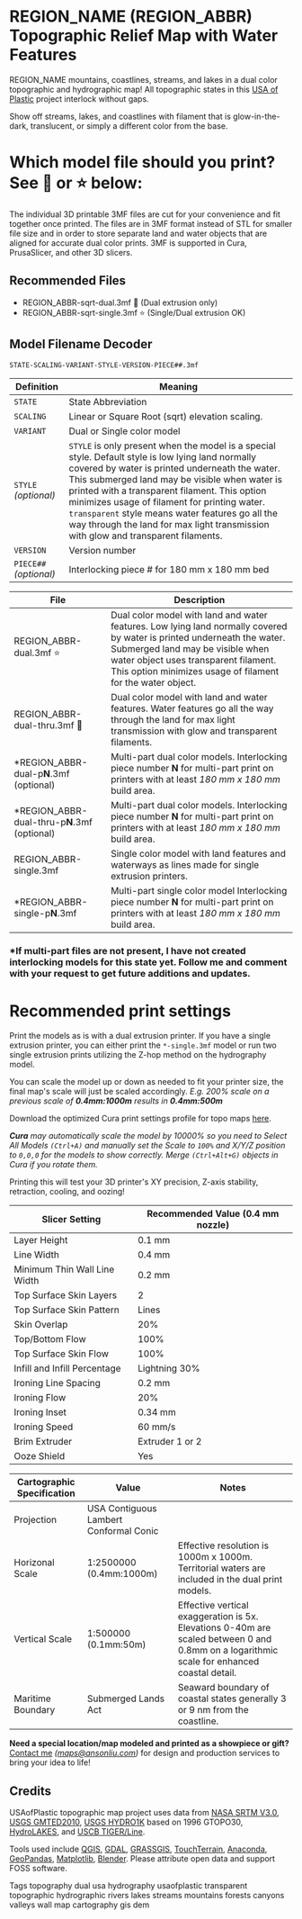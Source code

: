 # REGION_NAME (REGION_ABBR) Topographic Relief Map with Water Features

REGION_NAME mountains, coastlines, streams, and lakes in a dual color topographic and hydrographic map! All topographic states in this [USA of Plastic](https://www.printables.com/@ansonl_365531/collections/714909) project interlock without gaps.

Show off streams, lakes, and coastlines with filament that is glow-in-the-dark, translucent, or simply a different color from the base.

# Which model file should you print? See 🌟 or ⭐ below:

The individual 3D printable 3MF files are cut for your convenience and fit together once printed. The files are in 3MF format instead of STL for smaller file size and in order to store separate land and water objects that are aligned for accurate dual color prints. 3MF is supported in Cura, PrusaSlicer, and other 3D slicers.

## Recommended Files

- REGION_ABBR-sqrt-dual.3mf 🌟 (Dual extrusion only)
- REGION_ABBR-sqrt-single.3mf ⭐ (Single/Dual extrusion OK)

## Model Filename Decoder

`STATE-SCALING-VARIANT-STYLE-VERSION-PIECE##.3mf`

| Definition | Meaning |
| ---- | ---- |
| `STATE` | State Abbreviation |
| `SCALING` | Linear or Square Root (sqrt) elevation scaling. |
| `VARIANT` | Dual or Single color model |
| `STYLE` *(optional)* | `STYLE` is only present when the model is a special style. Default style is low lying land normally covered by water is printed underneath the water. This submerged land may be visible when water is printed with a transparent filament. This option minimizes usage of filament for printing water. `transparent` style means water features go all the way through the land for max light transmission with glow and transparent filaments. |
| `VERSION` | Version number |
| `PIECE##` *(optional)* | Interlocking piece # for 180 mm x 180 mm bed |

| File | Description |
| ------------- | ------------- |
| REGION_ABBR-dual.3mf ⭐                 | Dual color model with land and water features. Low lying land normally covered by water is printed underneath the water. Submerged land may be visible when water object uses transparent filament. This option minimizes usage of filament for the water object. |
| REGION_ABBR-dual-thru.3mf 🌟     | Dual color model with land and water features. Water features go all the way through the land for max light transmission with glow and transparent filaments. |
| *REGION_ABBR-dual-p**N**.3mf (optional) | Multi-part dual color models. Interlocking piece number **N** for multi-part print on printers with at least *180 mm x 180 mm* build area. |
| *REGION_ABBR-dual-thru-p**N**.3mf (optional) | Multi-part dual color models. Interlocking piece number **N** for multi-part print on printers with at least *180 mm x 180 mm* build area. |
| REGION_ABBR-single.3mf                  | Single color model with land features and waterways as lines made for single extrusion printers. |
| *REGION_ABBR-single-p**N**.3mf                  | Multi-part single color model Interlocking piece number **N** for multi-part print on printers with at least *180 mm x 180 mm* build area. |

### *If multi-part files are not present, I have not created interlocking models for this state yet. Follow me and comment with your request to get future additions and updates.

# Recommended print settings

Print the models as is with a dual extrusion printer. If you have a single extrusion printer, you can either print the `*-single.3mf` model or run two single extrusion prints utilizing the Z-hop method on the hydrography model.

You can scale the model up or down as needed to fit your printer size, the final map's scale will just be scaled accordingly. *E.g. 200% scale on a previous scale of **0.4mm:1000m** results in **0.4mm:500m***

Download the optimized Cura print settings profile for topo maps [here](https://www.printables.com/model/529276-contiguous-usa-lower-48-topographic-map-with-hydro). 

***Cura** may automatically scale the model by 10000% so you need to Select All Models `(Ctrl+A)` and manually set the Scale to `100%` and X/Y/Z position to `0,0,0` for the models to show correctly. Merge `(Ctrl+Alt+G)` objects in Cura if you rotate them.*

Printing this will test your 3D printer's XY precision, Z-axis stability, retraction, cooling, and oozing!

| Slicer Setting | Recommended Value (0.4 mm nozzle) |
| ------------- |-------------|
| Layer Height | 0.1 mm |
| Line Width | 0.4 mm |
| Minimum Thin Wall Line Width | 0.2 mm |
| Top Surface Skin Layers | 2 |
| Top Surface Skin Pattern | Lines |
| Skin Overlap | 20% |
| Top/Bottom Flow | 100% |
| Top Surface Skin Flow | 100% |
| Infill and Infill Percentage | Lightning 30% |
| Ironing Line Spacing | 0.2 mm |
| Ironing Flow | 20% |
| Ironing Inset | 0.34 mm |
| Ironing Speed | 60 mm/s |
| Brim Extruder | Extruder 1 or 2 |
| Ooze Shield | Yes |

| Cartographic Specification | Value | Notes |
| ------------- | ------------- | ------------- |
| Projection | USA Contiguous Lambert Conformal Conic |
| Horizonal Scale | 1:2500000 (0.4mm:1000m) | Effective resolution is 1000m x 1000m. Territorial waters are included in the dual print models. |
| Vertical Scale | 1:500000 (0.1mm:50m) | Effective vertical exaggeration is 5x. Elevations 0-40m are scaled between 0 and 0.8mm on a logarithmic scale for enhanced coastal detail. |
| Maritime Boundary | Submerged Lands Act | Seaward boundary of coastal states generally 3 or 9 nm from the coastline. |

**Need a special location/map modeled and printed as a showpiece or gift?** [Contact me](mailto:maps@ansonliu.com) *([maps@ansonliu.com](mailto:maps@ansonliu.com))* for design and production services to bring your idea to life!

## Credits

USAofPlastic topographic map project uses data from [NASA SRTM V3.0](https://www2.jpl.nasa.gov/srtm/), [USGS GMTED2010](https://www.usgs.gov/coastal-changes-and-impacts/gmted2010), [USGS HYDRO1K](https://www.usgs.gov/centers/eros/science/usgs-eros-archive-digital-elevation-hydro1k) based on 1996 GTOPO30, [HydroLAKES](https://www.hydrosheds.org/products/hydrolakes), and [USCB TIGER/Line](https://www.census.gov/geographies/mapping-files/time-series/geo/tiger-line-file.html).

Tools used include [QGIS](https://www.qgis.org/), [GDAL](https://gdal.org/), [GRASSGIS](https://grass.osgeo.org/),  [TouchTerrain](https://touchterrain.geol.iastate.edu/), [Anaconda](https://www.anaconda.com/), [GeoPandas](https://geopandas.org/en/stable/), [Matplotlib](https://matplotlib.org/), [Blender](https://www.blender.org/).
Please attribute open data and support FOSS software.

Tags
topography dual usa hydrography usaofplastic transparent topographic hydrographic rivers lakes streams mountains forests canyons valleys wall map cartography gis dem